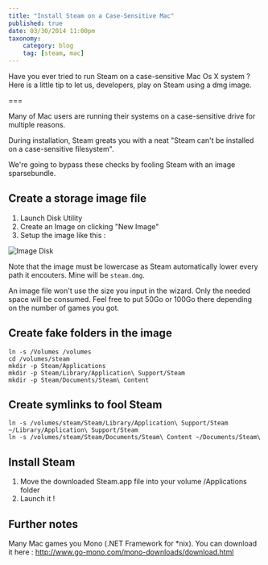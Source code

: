 ```yaml
---
title: "Install Steam on a Case-Sensitive Mac"
published: true
date: 03/30/2014 11:00pm
taxonomy:
    category: blog
    tag: [steam, mac]
---
```


Have you ever tried to run Steam on a case-sensitive Mac Os X system ? Here is a little tip to let us, developers, play on Steam using a dmg image.

===

Many of Mac users are running their systems on a case-sensitive drive for multiple reasons.

During installation, Steam greats you with a neat "Steam can't be installed on a case-sensitive filesystem".

We're going to bypass these checks by fooling Steam with an image sparsebundle.

## Create a storage image file

1. Launch Disk Utility
2. Create an Image on clicking "New Image"
3. Setup the image like this :

![Image Disk](http://static.nls.io/image.png)

Note that the image must be lowercase as Steam automatically lower every path it encouters. Mine will be `steam.dmg`.

An image file won't use the size you input in the wizard. Only the needed space will be consumed. Feel free to put 50Go or 100Go there depending on the number of games you got.

## Create fake folders in the image

    ln -s /Volumes /volumes
    cd /volumes/steam
    mkdir -p Steam/Applications
    mkdir -p Steam/Library/Application\ Support/Steam
    mkdir -p Steam/Documents/Steam\ Content
    
## Create symlinks to fool Steam

    ln -s /volumes/steam/Steam/Library/Application\ Support/Steam ~/Library/Application\ Support/Steam
    ln -s /volumes/steam/Steam/Documents/Steam\ Content ~/Documents/Steam\
    
## Install Steam

1. Move the downloaded Steam.app file into your volume /Applications folder
2. Launch it !

## Further notes

Many Mac games you Mono (.NET Framework for \*nix). You can download it here : http://www.go-mono.com/mono-downloads/download.html
